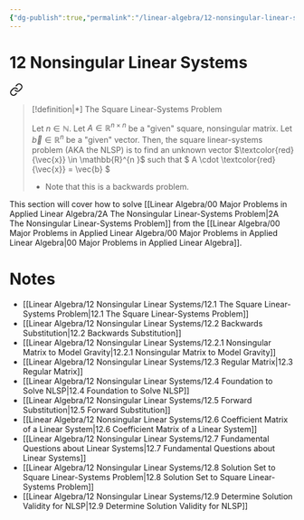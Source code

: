 ```yaml
---
{"dg-publish":true,"permalink":"/linear-algebra/12-nonsingular-linear-systems/12-nonsingular-linear-systems/","tags":["MOC"]}
---
```


# 12 Nonsingular Linear Systems

<div class="transclusion internal-embed is-loaded"><a class="markdown-embed-link" href="/linear-algebra/12-nonsingular-linear-systems/12-1-the-square-linear-systems-problem/#2987f6" aria-label="Open link"><svg xmlns="http://www.w3.org/2000/svg" width="24" height="24" viewBox="0 0 24 24" fill="none" stroke="currentColor" stroke-width="2" stroke-linecap="round" stroke-linejoin="round" class="svg-icon lucide-link"><path d="M10 13a5 5 0 0 0 7.54.54l3-3a5 5 0 0 0-7.07-7.07l-1.72 1.71"></path><path d="M14 11a5 5 0 0 0-7.54-.54l-3 3a5 5 0 0 0 7.07 7.07l1.71-1.71"></path></svg></a><div class="markdown-embed">



> [!definition|*] The Square Linear-Systems Problem
> 
> Let $n \in \mathbb{N}$. Let $A \in \mathbb{R}^{n \times n}$ be a "given" square, nonsingular matrix. Let $\vec{b} \in \mathbb{R}^{n}$ be a "given" vector. Then, the square linear-systems problem (AKA the NLSP) is to find an unknown vector $\textcolor{red}{\vec{x}} \in \mathbb{R}^{n }$ such that
> $
> A \cdot \textcolor{red}{\vec{x}} = \vec{b}
> $
> - Note that this is a backwards problem.

</div></div>
 
This section will cover how to solve [[Linear Algebra/00 Major Problems in Applied Linear Algebra/2A The Nonsingular Linear-Systems Problem\|2A The Nonsingular Linear-Systems Problem]] from the [[Linear Algebra/00 Major Problems in Applied Linear Algebra/00 Major Problems in Applied Linear Algebra\|00 Major Problems in Applied Linear Algebra]].

# Notes

- [[Linear Algebra/12 Nonsingular Linear Systems/12.1 The Square Linear-Systems Problem\|12.1 The Square Linear-Systems Problem]]
- [[Linear Algebra/12 Nonsingular Linear Systems/12.2 Backwards Substitution\|12.2 Backwards Substitution]]
- [[Linear Algebra/12 Nonsingular Linear Systems/12.2.1 Nonsingular Matrix to Model Gravity\|12.2.1 Nonsingular Matrix to Model Gravity]]
- [[Linear Algebra/12 Nonsingular Linear Systems/12.3 Regular Matrix\|12.3 Regular Matrix]]
- [[Linear Algebra/12 Nonsingular Linear Systems/12.4 Foundation to Solve NLSP\|12.4 Foundation to Solve NLSP]]
- [[Linear Algebra/12 Nonsingular Linear Systems/12.5 Forward Substitution\|12.5 Forward Substitution]]
- [[Linear Algebra/12 Nonsingular Linear Systems/12.6 Coefficient Matrix of a Linear System\|12.6 Coefficient Matrix of a Linear System]]
- [[Linear Algebra/12 Nonsingular Linear Systems/12.7 Fundamental Questions about Linear Systems\|12.7 Fundamental Questions about Linear Systems]]
- [[Linear Algebra/12 Nonsingular Linear Systems/12.8 Solution Set to Square Linear-Systems Problem\|12.8 Solution Set to Square Linear-Systems Problem]]
- [[Linear Algebra/12 Nonsingular Linear Systems/12.9 Determine Solution Validity for NLSP\|12.9 Determine Solution Validity for NLSP]]

